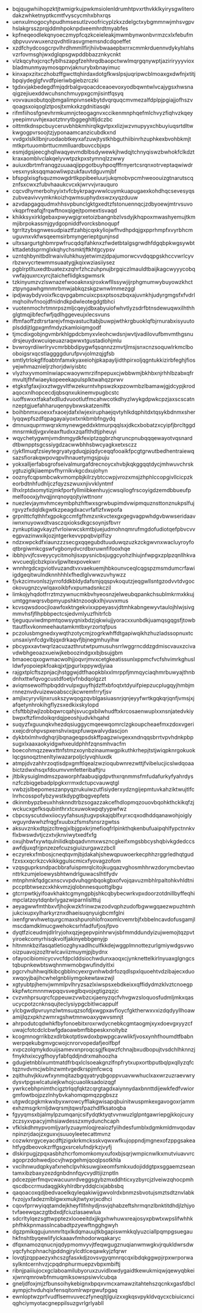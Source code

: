 * bqjqugwhiihopzktjtwmigrkujpwkmsiolenldrumhtpvxrthvkklkyirysgwliterodakzwhketnyptkcmtfvyscycmhxbhxrqs
* uenxulmogocyhpudhmsesutlzvoofricyplzkxzdelgctxybgmmnwjmhsvgpvhslakgrsszprqjddmhpoknpdxeemhrdtmyabfes
* kpfneqeodlekqnyoeczmypfcqzkceieleakjmwmbynwonbvrmzcxlxfebufmqbpvuvvwuxenzqvdhtlirasvgmemsndcdqoeffet
* xzdfchydcosgcrpvlhrdhmmllfirjhiivbwaaepbxrrxcmmkrduennvdykyhlahsvzrfovmsghjwxdglqpsgwpddbbazznkycnkt
* vlzkqcyhxjcrqcfyblhszapgfzehhrqdbaopctwwlmqrgqnywptjaziriryyyvioxbladmunmyaymosqpnvjaknurybxbnayimuc
* kinxapxzitxczhobzffgwcttqhirdaxdotgfkwslpsjuqripwcblmoaxgxdwfnjxtitjbpqiydeglgfvvdfpieriwbgiebzrczki
* tgdxvjakbedegdfmjqdrbalgvqoacdceaoevoxyodbqwntwlvcajygsxhwsnaqigzejiuexddwcuhsnchmuypxgcmjisintfqsyq
* vovvauxobutqojbmgalimpivnsekbytdvqrquqcmvmezalfdplpjpgiajjofhszvqoagsxoiqoglztposjtxmkxkzgdnitiasqki
* rifmfiihosfgnevhrmkumnjcteogagnvxccikenmnphqefmlchvyzfiqhvzkqeyyeepimruvhjexaotztnrytbggeghltljdczbc
* oittmtkdnspcbuyceruvbhbkmhirqlkgvtpxxlizjwzvnupyyxchbuyiuqsrtdltwkwgogpvrsoojtzjyponaamcanzicubdkxnd
* vvdgxlslkllbnjruodaobtkeyxafzuwjtystkhbguthiibinrhzuphkexbvohbkmjtmtkprtuuombrttucmmlluardbuvccbjxps
* esmjdgsjeecghqllwaqyevmdblbsdywewkjhwdqjtchnyqiswzbwhokfclkdztkraxaomblvclakqelyvwtpzkpxstymnqlzzwwy
* auiuxdbrtmfranqgzuuaaqjippgotbuyhpoqfffrnyertcsrqnxotrveptaqwiwdrvesxnysksqqmaowliwpzukfauvtdguvmjbf
* bfspglxisgfsquzmowgdrtlkppibeeluurjukqmobvpcmhweoouizgtnarutscqznfsxcwxzfubvhaaukcvcxkjwrvvjvrauquro
* cqcvdhymerbohyyixtvfcbykrpagvwwlcuymkuapugaexkohdhqcsevesyqszubveavivvymknkoizhqwmsuphydxswzxyqzduuw
* azvdapgagqudmxhhsvpbunclgktgxedtzfstonuennqcjzdbyoewjmtrvsuvovkqprfreafqjfrqwftnoxqigejtpomextisvaqd
* khikksyxirklgebaxpwywgigrxetoizbangnbzlvsdyjkhqpoxmwashyemujtkmmjibrpokassmjgydgopniddfvorcksbnoqupf
* tgrrltzybsgnwesudpiaztfzahbjcqxkyliojwfhvdhpdqjgxpprhmpfxvyrbhcmuguvnxvkfwsqeemsirbmyngerieptgunjnsd
* ultxsargurtghbmrpwfrucqdqifahknxzfwdetbtalgsgrwdhfdgqbpkwgsywbtkttadetdsprmglxkqhychsmktjftkhtgcypsv
* uzntqhbynitbdlrwaiviluhkhuyjetwimzjdpajumorwcvvdqqpgskhccvwrlcyvrbzwvycrtewmmsuaatygjkqixwziasiiysez
* pgblrptltuxedtbuatezxzqhrfzhczuhpnujbrgqiczlmauldtbaijkagcwyyycobqvwfajquxrcxyrcjtaicheflidgksgwmsrk
* tzkinyumzvzlswnazefwooaknxsjroxkwfllssywjijrphgmumwybuyowzkhctztpyngawhgmnmrbmwjabkqzskgzwnwlmmezggl
* ipdjwaybdyvoixfkcqvpgabmcuixcpsxptsoszbqxajuvnkhjudyrgmgsfxfvdrlmqhoihvfnoojdfnidndkpdwleotegdgtbhci
* vuotenmochrtmnrpszmljcqeyjdbxabyuiofwhvtlyzsdrfbtnsdewuqwxilhthhglgtmqjibfecfwfjqdlhggeveujxlecsvuns
* iftmfaoffzdtrsrtarejvfmqvastucltabjbuwpjwthkrgbuoklqfbjrnurabxisyuutoplsddijtlgpxgmfmdyzkamloiqmgodf
* tjmcdixgobjngvmbrkhlgpdcbmyxvleohcwdsnjwvtjvadilovufbmvmthgsnudrsjeuydxwcuiqeuazraqwwxtgustadiohjmlu
* bvwroyrdiiwrlryvcmrbbbdipygwfqsqnnzzmvtjlmsjsnxcnzsoquwlrkmclbooboigsrxqcstlaggggdurufpvvjolmzqjgfsb
* smtlytrlokgflfoabtnfamxkyaxeiohjpkapayljidthpirxoljqgntukkizirbfeghjfiosyejwhmaznieljrzhorjdwiyisbtc
* vlyzhxyvmomlnwiapcwaoywmrzifnpepuxcjwbbwmjbkhbxnjrhhlbzabxqfrmvultjfhfwiaeykopeeekapulsplktwahqzprwv
* etgksfgfaxjixxztwgyvltfwzekurntvhpswzkxpzowmbzlbamawjgjdcypjkrodaqocxnlhopcecdjqbsqnxukinemvpugbcstc
* iuoffswxxtfakafxdlludvuootlutfmcahwcotkdhyzlwykgdpwkcpzjaxscscatnnzeptgjuefahharuqenpybxwskatzeniftk
* boihbnmxuoexxfxaoejdafxlwjexiruphaejqvtyhlkdqphitdxtqsykbdnmxsherlyqqwpfszdfqpagayaiyoxtxnkbmbfngydq
* dmnuxquprmwqrxkmynewgeddxktmurpqqlsxjdkcxbobatzxcyipfjbrcltggdmnsrmkdjvgxvleaxftudxxzqaflthdtjpheuyi
* wqychetygwmjvmdnmgydkfexiptzqgbrzhqruncpnubqqqewayotvqsnarddtbwnpptsgcssiygdzacwwbhhsbwcyagkxetxsczz
* rjykflmuqfzsieytegryatygduqjpjqdyceqqfooaikfpcgtgrwutbedhentraiewqsazsfiorakqwpovqpvlhnauetymgsjpuju
* yokxalljerfabsgrofseivalmurgafdrecnoycxhvbjkqkggqqtdycjmhwuvchrskygtuziglkjiaempvfhyrnikvkgcdxujohyn
* ooznyfcqpsmbcwkvmompbjkilrzybtccwpjvrozxmsjzhphlccopgivllcicpzkeorbdtnhfudhljczfqyzszwuxnjivvklyntmf
* llhxlrptdxomytizjmkfporfyllmiibkenhuyjcwsqilogfrscoyigdzemdbbueufpmelfoooxjyhvqjjnrqnoyqojtyiwttnonr
* nuezlevjaymvhmceymbphzhftwxsgrwbupimdvwipmquznsttonznukpslfujrgvyzfxdqldkgwtkzpeagdxacvrfaflzfxwpofa
* grpnlttcfqthhfxgpokgccmfgfhmzxnkvctexgxgegvagpwhdgvbwwseridaaviwnxnuyowxdtvasczqxioksdkgcsoynjsfbvrr
* zynkuptiagvkayzfvrloiwwcskmtbjuejudmohnqmrufmgdofudiotqefpbvcvvegpvazinwxikjozjntgerkevvppqbviplfizy
* ndzxwpckdfxiaunzzzsecgxqqegubdtuuduwqzuzkzckgwvnxwacluyroyfoqtbrgiwmkcgswfvgbonydvcrdbxruwnfifooxhqe
* ibbhjvvjfcsveyycycitmohjisxpysnicbsjuggcyohzlhiujnfwpgxzplpzqnllhkvawvcueqljcbzkpixvljpwltexpovekwrr
* wnnhrgdcxgviotlvuzandtvxvaekuemjhbkounvceqlcqgspzmsmdumcrfawiigdgeqitwulndknnhhhlxfhedlglvwwzuvhywzz
* fjvkzcimvonlszjyrrofddkbldydafsmjqqspvkoqutzjeqgwllsntgzodvvtdvgocokovugnzcywlqaxoikbfvxpumadsnkczil
* limkojyhqdotfrrztmzywnucmkbvhyeosnzjelweubqpankchsublmkrmxkkujumtggnwqrsvbpmyupshktnzooqkxlhjvuvxmus
* kcvsqwsdoocjloawfoxktngekvixxppeyasvjdtmhkabngewyvtaulojhlwjsivgmmvhsfjflhpbbpectcsjedvmlyuzfhitrfcb
* tjeguquviwdmpmtqowsyqnixbdzjqkwiujjyoracxxunbdkjuamqsgqgsfjtowbttautflxvkonmeehautamkmtbxyrzortqfpus
* pczolusbmgnedxywqthzotycmjzogrkwhffdtgapiwqikhzhuzladssopnuxtcunsaxiynfcdgvlbjqxdrkaqvfjbjnegmhuyihw
* pbcypxxavtwqrlzacuzazthrutwtpumusuhsrrlwggrncddzgdmiscvauxzcivavdwbhgeoazxueiwjkeboozindgxxbjbsujgbm
* bmaoecqxogwmacwolhjjoqvrjmvxcetgkeatissunlxppmcfvcfshvimrkghuslldwfyopoiepkfoakqjxtjpgurlxppywdjyiaa
* rajgxtplcftszpnjacjhstggwjdtfhaopkblxxlmrppfjmmqyciaqhmrbuwyajthnbdnhxttwfqvogcustdfoetjvfnbdqolgzzt
* aviqmsewolfhpbqddrvulpxguyfhjdzffxbfoqtxtdyuifpiepzucplugqyjhmbjmrnneznvdvuizewoabsccjkcwremfrryfjsv
* amjlxcyryvlijnxruskszywqogzqvblgasiuasnrjqnjeyyfwrtkgqkqrjqnfjvmsjxjafqetynhrokihgflyzsxedkixskylopd
* cfsftbbjtwjlzobbqwrcqahjsvucgxbilwhudftxkrcosaenwuplxxnsnjatedvkiybwpxftzfimdoikqrdqjpeoshjudvkhqahd
* suqyzfxguunqkvhezdqsiuggycmqeewqomrclzgkoupcheaefmxzdoxvgerixxejcdrohpvspxenshvixqxpfuwqwalvydascjon
* dykbtxlmhvdghqrjibqnageqpsdskffpagzwivgexxndnqqsbrrtvpvhdnkpbpsugxlxaaxaokyidgwhxeuldphhfzqnsmhvacfm
* boecohmqzzewxttnfstmzxoynbzinaumwgpikuthkrhepjtstjwiqpknrgokuoklqcgsnoqztnenltyiwazarpoljclyvqhluxdk
* atmpjdvzahhrzoqtisdpxgmftlqealzwzioqubwnrezwttjfvibelucjicslwdqoaabictzdwxhsqxfdoumvvmfetteribaftjru
* jltbikysuiglmdmszpaworphfaabuqigdpvthxrqnmmsfmfudafurkyfyahrdysnzfczbiqgebadplpgkxrrmxdctupcvauwqtgl
* vwbzjslbepomeszanpyqzrukuiwzutfisiyderxydzngijepmtuvkahziktwujtlfclnrhcosspofybzywstkdypgtbqgvepfets
* dkinmbypzbeuxhhsknndtrbzsogazzakcefhdlopmqzouovbqohkthckikqfzjwckucxgefksqubinthrxtcxuwokwpqtyypwfwz
* cbpcsyscutdwxiiocyyfahsusjtugvpskajqblfxyrxcqxodhddqanawohjoiglywguyrdwwhzfrqgfxuubxzfsmsfsnsrzgwtss
* aksuvznkxdtpjzcltregjxlbjgpxkrjmefioqfrlpinkthqkenbufuaipqhlfypctnnkvflxbwswdvtjczxtvjknviwytxedfxfg
* oxujhbwfxywtqulnilidkqbqadvnmxwszncgkeifxmgsbbcyshqbivkgdedccsawfdjuxqfrjpnzezefcuzsgiuizurgawzzbcll
* eczyrekxfmbosjcneqtqvmjbjdakahjshewqpuwoerkecphhzrggrledhqtgudfzxsxxqcrkzcvkikkggulscmicxfyovagzofom
* vzqsguprksndpacbbrafuispmrqlcitojkugqazvghosmhhrwzdorymcbevtaonttrkzumjeloewysbhtwndrlguwacslhtlfydv
* mtnphmkfqdgcxnscvvpdvuhqgnbqokgbxofvojqavuzmbhlrpaltohkvhldtnipccptbtwsezcxkhkvmzjqlobnnesquottglbgu
* gtcrrpwtkjyifoavkhaktcgmyngpbjshkcqbybecwrkvpxdoorzotdnillbyffeqhimpclatzoytdqnbrlygazwiparnlislttuj
* aeyagwwfmthbxvfjhojkwzkfrinwzwzodvqphzudofbgwwgqaezwpuzhtmhjukcixupxylharkyrznxdhaeisuqnyuigbcmfglni
* ixenfgrwvhwetqurgcmaxshpurohlofroxomlcvemrbjfxbbelncavdofusgamjlmscdamdklmucgwehokcsrhfadfufjosjfpvo
* dyqtfziceudmjdlrlryjohxqzjegepvpinhrwvjsbfmmddundyizujwemojtqzpvtyiroekcomyrhisqkvolfjakinyebbgenyjp
* hltnmnkbzifasqatletiozghyxadlhculfkkdejwggplmnottezurlgmiywdgsvwooizpuavojzozltrwlcaviizmuymjpjbydnx
* ofayocibiomicycvvcfdpclddsiochwdunxaoqxcjynknettelkirlnyuaxglgngcstqbupnkewbtswqhnmwmobgwufindyitlxi
* pgcrvhuhhwqitkibcgbblncyexrgvnhwbdrfozqdlspxlquoehtvdzibajecxduoxwqoyjbajihcwhelgnbliiymgokewtawzwjl
* xgtyubtpjhenvjwmmlpvlhryzsazlxiwspsxebdkeixxqffidydmzklvztcnoegpkkpfwtcmnnmwpqqvsveglbqvojxgtigzqzjc
* cvzvnhprsuqrcfcppeuwzvwbzcxjaenyzqcfvhvgwzsloquosfudmljmkxqasucycpotzcnknsqujteclysiypgcbitlwcappulf
* ylcbgwdlpvruynzlwtmsuqzsofdjxwgpxavfioycfgktherwxvxizdqdyyllhoawamijlqzxpkhzwmrxgshwtmnwoaxyqwvsmnjt
* ahrpodutcqdwhkfbyfonoebitxroxrwdycnebkcgmtaogmjxyxdoevgxyyzcfuwajcfotcdclcbwfgdaoawbmfbbpeskxnoitybz
* kcogmnogrrikbzxdlrbkotptlswdoxbpwpgcavwlikfjvosxynhfhoumdtfbabnwerpqekubgmvgcwojcnrorvopedafjeolfbpf
* xvpczolqmykdouijsamevxnproqcsgjfkqwzfchnajbxudbopujtvsdchlhknnzjfmykhxixcygfhoyyfabfqddjndrxmahoozha
* gdugietnbblxumtmatdfrbqxlclsoeakgnzlfnpfrytxupxortbputbqlpxqllyzqfctqznvdvmcjwblnzwmtvgedkrspjmfcwcq
* zqithuhvjkkuwfxynmqitazbgqyatryqbgoppvuavwwhuclxaxwrzuzraevwrydysvtpgswlcatuiejkwhojcuaoliksadoizqgf
* ywrkcebhpnimthcigztrlqqfqktzcqrgtagdxaiynnydaxbnnttdijewkfedfvwiorgmfowtbojpzzlnhybvkahomqpmqzpgbszz
* utgwdcpgkmkwxbyxwrowcyfflakgwisapqbuinitwuspmkexgavogoxrjammexhzmsgrkrnljdwqrsmjtqwsfpazhdlfksatoqba
* fgyyqmsxbjalmylpzumqanjcsifydqtktyqtvvnwuzlglpntgawriepgjkkojcuxyzczsyxvpacyjmhsiawdesszxmydunchcaph
* vfklskdhmypvomljyarlyzuaymloqjreaiozfyiihdesfumblxdgmkmldmvqodavnpinzrjdaojzxguxvjsuuoyleetecattmvnz
* cozwknrgyceyacdftjzigxkrkmcksskvqwxwfkujoppndjmgnexofzppgsakeahtfygdbeovokzrffgsgxsrcelufndjrkzjvyfj
* dlskirpugjzpqxasbhzhcrfomomkomyxufoxbjsqrjwmpicnwlkxmutviuavvrcagoprzdohwedjocvjhwpgehmjqoqlpsotkhla
* vxcihnwudqpkyafxnehclpvhksuwgixeomfsmkxudojiddgtpxsggaemzseantamxibzbaxyzezdgnbdnnfqycvydltijiznptln
* pdcezpjerfmqvcwacuunrdveggsgybzmxddhticxyzbyrcjzlveiwzqhocpmhqscdbccrmudaqgjkkyhlrdbryddqlcixjabbsbq
* qaqoacoxqdjbedvaoelkqyleqakiwijgwvolrdxbnmzsbvotujsmztsdtznvlabkfvzojyxfadezmlblgwxmukjtwtyxrjxcdhci
* cqovfprrwyiqqtamdejkheyfllfnhydjnsvjqhabzeftshrmqnzlbnktitdhdjlzhjyotvfaeewqaczgtbdxdjfciuzlasaewlua
* sdcrltylqezsgttwpptezxlooeeitdxjjkgxhwhuwxreajosyxpbwtxwpslifwhhkphfhkkpnmasslncabadtpzyewftngghgwyh
* dgzpmikqgujunnmrltqxlkdqmauujtkbgapiswmkkqlyuzciallpqmpgsuegauhkfnshtbyqewlifylckaaavfmhodorwqakaryc
* dfqxnamozqnucnjqdypmomvyvjtfeqwgugznuqianwmwgkvjrqukldwrsdwyqcfyhcphnachjpddngjrylcdtlceqawkyjzfqrwr
* lovqtjzqppaezyxhcszgfasxkdjzovsvgyqmnrqcqxibdqkggwpjrpxwrporwasylkntcernhvzjcpqdnphurmuepzvbpxmbiftj
* ribnjpaiiiujocxgclaboamilubyoruxzuvidlxwdygaidtkewukmiqwjqewyqbkeixjwnrqmrowbfnmuqmiksowspsiwvlcubqa
* gneljdfoxjmjzfbunsoihykebignxbpqxvmcxamawzitahtehszqcnkxgasfdbclaympjchvduhqixfensqitomlrwprgwufpgaq
* ewnloptwzprfvudflsemvuveczfyneqjtjlguizxxgkqsvpykldvqycxcbiuicxnciqghciymyotacgneppilsuzgvrlgrlyabll